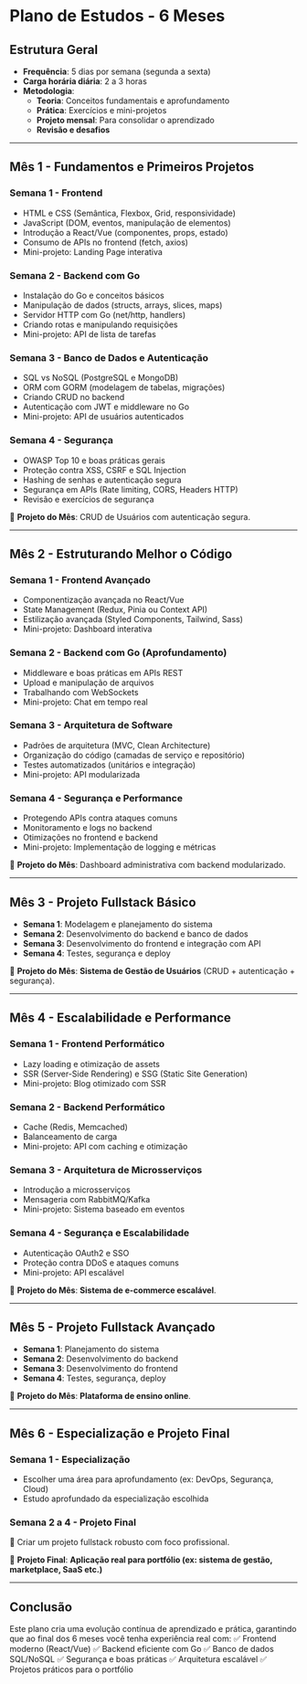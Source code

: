 # **Plano de Estudos - 6 Meses**

## **Estrutura Geral**
- **Frequência**: 5 dias por semana (segunda a sexta)
- **Carga horária diária**: 2 a 3 horas
- **Metodologia**:
  - **Teoria**: Conceitos fundamentais e aprofundamento
  - **Prática**: Exercícios e mini-projetos
  - **Projeto mensal**: Para consolidar o aprendizado
  - **Revisão e desafios**

---

## **Mês 1 - Fundamentos e Primeiros Projetos**

### **Semana 1 - Frontend**
- HTML e CSS (Semântica, Flexbox, Grid, responsividade)
- JavaScript (DOM, eventos, manipulação de elementos)
- Introdução a React/Vue (componentes, props, estado)
- Consumo de APIs no frontend (fetch, axios)
- Mini-projeto: Landing Page interativa

### **Semana 2 - Backend com Go**
- Instalação do Go e conceitos básicos
- Manipulação de dados (structs, arrays, slices, maps)
- Servidor HTTP com Go (net/http, handlers)
- Criando rotas e manipulando requisições
- Mini-projeto: API de lista de tarefas

### **Semana 3 - Banco de Dados e Autenticação**
- SQL vs NoSQL (PostgreSQL e MongoDB)
- ORM com GORM (modelagem de tabelas, migrações)
- Criando CRUD no backend
- Autenticação com JWT e middleware no Go
- Mini-projeto: API de usuários autenticados

### **Semana 4 - Segurança**
- OWASP Top 10 e boas práticas gerais
- Proteção contra XSS, CSRF e SQL Injection
- Hashing de senhas e autenticação segura
- Segurança em APIs (Rate limiting, CORS, Headers HTTP)
- Revisão e exercícios de segurança

📌 **Projeto do Mês**: CRUD de Usuários com autenticação segura.

---

## **Mês 2 - Estruturando Melhor o Código**

### **Semana 1 - Frontend Avançado**
- Componentização avançada no React/Vue
- State Management (Redux, Pinia ou Context API)
- Estilização avançada (Styled Components, Tailwind, Sass)
- Mini-projeto: Dashboard interativa

### **Semana 2 - Backend com Go (Aprofundamento)**
- Middleware e boas práticas em APIs REST
- Upload e manipulação de arquivos
- Trabalhando com WebSockets
- Mini-projeto: Chat em tempo real

### **Semana 3 - Arquitetura de Software**
- Padrões de arquitetura (MVC, Clean Architecture)
- Organização do código (camadas de serviço e repositório)
- Testes automatizados (unitários e integração)
- Mini-projeto: API modularizada

### **Semana 4 - Segurança e Performance**
- Protegendo APIs contra ataques comuns
- Monitoramento e logs no backend
- Otimizações no frontend e backend
- Mini-projeto: Implementação de logging e métricas

📌 **Projeto do Mês**: Dashboard administrativa com backend modularizado.

---

## **Mês 3 - Projeto Fullstack Básico**

- **Semana 1**: Modelagem e planejamento do sistema
- **Semana 2**: Desenvolvimento do backend e banco de dados
- **Semana 3**: Desenvolvimento do frontend e integração com API
- **Semana 4**: Testes, segurança e deploy

📌 **Projeto do Mês**: **Sistema de Gestão de Usuários** (CRUD + autenticação + segurança).

---

## **Mês 4 - Escalabilidade e Performance**

### **Semana 1 - Frontend Performático**
- Lazy loading e otimização de assets
- SSR (Server-Side Rendering) e SSG (Static Site Generation)
- Mini-projeto: Blog otimizado com SSR

### **Semana 2 - Backend Performático**
- Cache (Redis, Memcached)
- Balanceamento de carga
- Mini-projeto: API com caching e otimização

### **Semana 3 - Arquitetura de Microsserviços**
- Introdução a microsserviços
- Mensageria com RabbitMQ/Kafka
- Mini-projeto: Sistema baseado em eventos

### **Semana 4 - Segurança e Escalabilidade**
- Autenticação OAuth2 e SSO
- Proteção contra DDoS e ataques comuns
- Mini-projeto: API escalável

📌 **Projeto do Mês**: **Sistema de e-commerce escalável**.

---

## **Mês 5 - Projeto Fullstack Avançado**

- **Semana 1**: Planejamento do sistema
- **Semana 2**: Desenvolvimento do backend
- **Semana 3**: Desenvolvimento do frontend
- **Semana 4**: Testes, segurança, deploy

📌 **Projeto do Mês**: **Plataforma de ensino online**.

---

## **Mês 6 - Especialização e Projeto Final**

### **Semana 1 - Especialização**
- Escolher uma área para aprofundamento (ex: DevOps, Segurança, Cloud)
- Estudo aprofundado da especialização escolhida

### **Semana 2 a 4 - Projeto Final**
📌 Criar um projeto fullstack robusto com foco profissional.

📌 **Projeto Final**: **Aplicação real para portfólio (ex: sistema de gestão, marketplace, SaaS etc.)**

---

## **Conclusão**
Este plano cria uma evolução contínua de aprendizado e prática, garantindo que ao final dos 6 meses você tenha experiência real com:
✅ Frontend moderno (React/Vue)
✅ Backend eficiente com Go
✅ Banco de dados SQL/NoSQL
✅ Segurança e boas práticas
✅ Arquitetura escalável
✅ Projetos práticos para o portfólio
